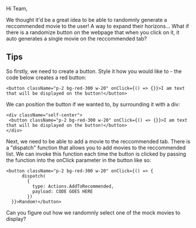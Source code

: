 Hi Team,

We thought it'd be a great idea to be able to randomnly generate a reccommended movie to the user! A way to expand their horizons... What if there is a randomize button
on the webpage that when you click on it, it auto generates a single movie on the reccommended tab?


## Tips

So firstly, we need to create a button. Style it how you would like to - the code below creates a red button:

`<button className="p-2 bg-red-300 w-20" onClick={() => {}}>I am text that will be displayed on the button!</button>`

We can position the button if we wanted to, by surrounding it with a div:

```
<div className="self-center">
 <button className="p-2 bg-red-300 w-20" onClick={() => {}}>I am text that will be displayed on the button!</button>
</div>
```

Next, we need to be able to add a movie to the reccommended tab. There is a "dispatch" function that allows you to add movies to the reccommended list. We can invoke this function each time the button is clicked by passing the function into the onClick parameter in the button like so:

```
<button className="p-2 bg-red-300 w-20" onClick={() => {
      dispatch(
        {
          type: Actions.AddToRecommended,
          payload: CODE GOES HERE
        })
  }}>Random!</button>
```

Can you figure out how we randomnly select one of the mock movies to display?